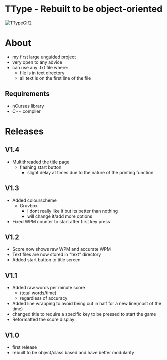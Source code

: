 # TType - Rebuilt to be object-oriented

![TTypeGif2](https://github.com/TobyTowler/TTypeRestructured/assets/135618916/00319ed3-0855-4966-acc7-ea353fb5d16a)




# About 
- my first large unguided project 
- very open to any advice
- can use any .txt file where:
    - file is in text directory
    - all text is on the first line of the file
      
## Requirements
- nCurses library
- C++ compiler


# Releases
## V1.4
- Multithreaded the title page
    - flashing start button
        - slight delay at times due to the nature of the printing function

## V1.3
- Added colourscheme
    - Gruvbox
        - i dont really like it but its better than nothing
        - will change it/add more options
- Fixed WPM counter to start after first key press

## V1.2
- Score now shows raw WPM and accurate WPM
- Text files are now stored in "text" directory
- Added start button to title screen

## V1.1
- Added raw words per minute score
  - (total words/time)
  - regardless of accuracy
- Added line wrapping to avoid being cut in half for a new line(most of the time)
- changed title to require a specific key to be pressed to start the game
- Reformatted the score display

## V1.0
- first release
- rebuilt to be object/class based and have better modularity

